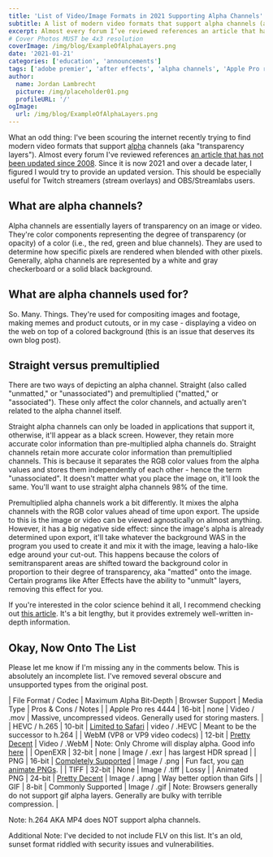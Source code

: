```yaml
---
title: 'List of Video/Image Formats in 2021 Supporting Alpha Channels'
subtitle: A list of modern video formats that support alpha channels (aka “transparency layers”)
excerpt: Almost every forum I’ve reviewed references an article that has not been updated since 2008. Since it is now 2021 and over a decade later, I figured I would try to provide an updated version. This should be especially useful for Twitch streamers (stream overlays) and OBS/Streamlabs users.
# Cover Photos MUST be 4x3 resolution
coverImage: /img/blog/ExampleOfAlphaLayers.png
date: '2021-01-21'
categories: ['education', 'announcements']
tags: ['adobe premier', 'after effects', 'alpha channels', 'Apple Pro res 4444', 'OBS/Streamlabs', 'transparency', 'Twitch', 'video codecs', 'video production']
author:
  name: Jordan Lambrecht
  picture: /img/placeholder01.png
  profileURL: '/'
ogImage:
  url: /img/blog/ExampleOfAlphaLayers.png
---
```

What an odd thing: I've been scouring the internet recently trying to find modern video formats that support [alpha](https://en.wikipedia.org/wiki/Alpha_compositing) channels (aka "transparency layers"). Almost every forum I've reviewed references [an article that has not been updated since 2008](https://www.digitalrebellion.com/blog/posts/list_of_video_formats_supporting_alpha_channels). Since it is now 2021 and over a decade later, I figured I would try to provide an updated version. This should be especially useful for Twitch streamers (stream overlays) and OBS/Streamlabs users.

What are alpha channels?
------------------------

Alpha channels are essentially layers of transparency on an image or video. They're color components representing the degree of transparency (or opacity) of a color (i.e., the red, green and blue channels). They are used to determine how specific pixels are rendered when blended with other pixels. Generally, alpha channels are represented by a white and gray checkerboard or a solid black background.

What are alpha channels used for?
---------------------------------

So. Many. Things. They're used for compositing images and footage, making memes and product cutouts, or in my case - displaying a video on the web on top of a colored background (this is an issue that deserves its own blog post).

Straight versus premultiplied
-----------------------------

There are two ways of depicting an alpha channel. Straight (also called "unmatted," or "unassociated") and premultiplied ("matted," or "associated"). These only affect the color channels, and actually aren't related to the alpha channel itself.

Straight alpha channels can only be loaded in applications that support it, otherwise, it'll appear as a black screen. However, they retain more accurate color information than pre-multiplied alpha channels do. Straight channels retain more accurate color information than premultiplied channels. This is because it separates the RGB color values from the alpha values and stores them independently of each other - hence the term "unassociated". It doesn't matter what you place the image on, it'll look the same. You'll want to use straight alpha channels 98% of the time.

Premultiplied alpha channels work a bit differently. It mixes the alpha channels with the RGB color values ahead of time upon export. The upside to this is the image or video can be viewed agnostically on almost anything. However, it has a big negative side effect: since the image's alpha is already determined upon export, it'll take whatever the background WAS in the program you used to create it and mix it with the image, leaving a halo-like edge around your cut-out. This happens because the colors of semitransparent areas are shifted toward the background color in proportion to their degree of transparency, aka "matted" onto the image. Certain programs like After Effects have the ability to "unmult" layers, removing this effect for you.

If you're interested in the color science behind it all, I recommend checking out [this article](https://www.provideocoalition.com/alpha-channels-premultiplied-vs-straight/). It's a bit lengthy, but it provides extremely well-written in-depth information.

Okay, Now Onto The List
-----------------------

Please let me know if I'm missing any in the comments below. This is absolutely an incomplete list. I've removed several obscure and unsupported types from the original post.

| File Format / Codec | Maximum Alpha Bit-Depth | Browser Support | Media Type | Pros & Cons / Notes |
| Apple Pro res 4444 | 16-bit | none | Video / .mov | Massive, uncompressed videos. Generally used for storing masters. |
| HEVC / h.265 | 10-bit | [Limited to Safari](https://caniuse.com/hevc) | video / .HEVC | Meant to be the successor to h.264 |
| WebM (VP8 or VP9 video codecs) | 12-bit | [Pretty Decent](https://caniuse.com/webm) | Video / .WebM | Note: Only Chrome will display alpha. Good info [here](https://stackoverflow.com/questions/56532287/video-with-transparency-how-to-display-alpha-channel-of-webm-files-correctly-on) |
| OpenEXR | 32-bit | none | Image / .exr | has largest HDR spread |
| PNG | 16-bit | [Completely Supported](https://caniuse.com/png-alpha) | Image / .png | Fun fact, you [can animate PNGs](https://ezgif.com/help/making-animated-png). |
| TIFF | 32-bit | None | Image / .tiff | Lossy |
| Animated PNG | 24-bit | [Pretty Decent](https://caniuse.com/apng) | Image / .apng | Way better option than Gifs |
| GIF | 8-bit | Commonly Supported | Image / .gif | Note: Browsers generally do not support gif alpha layers. Generally are bulky with terrible compression. |

Note: h.264 AKA MP4 does NOT support alpha channels.

Additional Note: I've decided to not include FLV on this list. It's an old, sunset format riddled with security issues and vulnerabilities.
